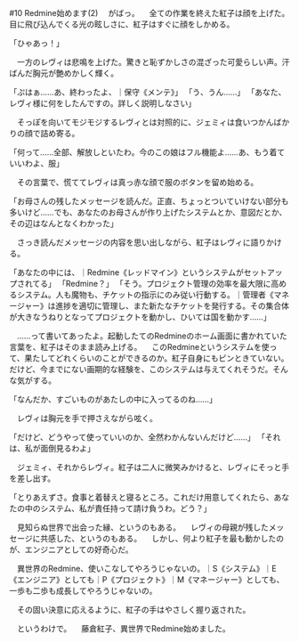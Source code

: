 #10 Redmine始めます(2)
　がばっ。
　全ての作業を終えた紅子は顔を上げた。目に飛び込んでくる光の眩しさに、紅子はすぐに顔をしかめる。

「ひゃあっ！」

　一方のレヴィは悲鳴を上げた。驚きと恥ずかしさの混ざった可愛らしい声。汗ばんだ胸元が艶めかしく輝く。

「ぷはぁ……あ、終わったよ、｜保守《メンテ》」
「う、うん……」
「あなた、レヴィ様に何をしたんですの。詳しく説明しなさい」

　そっぽを向いてモジモジするレヴィとは対照的に、ジェミィは食いつかんばかりの顔で詰め寄る。

「何って……全部、解放しといたわ。今のこの娘はフル機能よ……あ、もう着ていいわよ、服」

　その言葉で、慌ててレヴィは真っ赤な顔で服のボタンを留め始める。

「お母さんの残したメッセージを読んだ。正直、ちょっとついていけない部分も多いけど……でも、あなたのお母さんが作り上げたシステムとか、意図だとか、その辺はなんとなくわかった」

　さっき読んだメッセージの内容を思い出しながら、紅子はレヴィに語りかける。

「あなたの中には、｜Redmine《レッドマイン》というシステムがセットアップされてる」
「Redmine？」
「そう。プロジェクト管理の効率を最大限に高めるシステム。人も魔物も、チケットの指示にのみ従い行動する。｜管理者《マネージャー》は進捗を適切に管理し、また新たなチケットを発行する。その集合体が大きなうねりとなってプロジェクトを動かし、ひいては国を動かす……」

　……って書いてあったよ。起動したてのRedmineのホーム画面に書かれていた言葉を、紅子はそのまま読み上げる。
　このRedmineというシステムを使って、果たしてどれくらいのことができるのか。紅子自身にもピンときていない。だけど、今までにない画期的な経験を、このシステムは与えてくれそうだ。そんな気がする。

「なんだか、すごいものがあたしの中に入ってるのね……」

　レヴィは胸元を手で押さえながら呟く。

「だけど、どうやって使っていいのか、全然わかんないんだけど……」
「それは、私が面倒見るわよ」

　ジェミィ、それからレヴィ。紅子は二人に微笑みかけると、レヴィにそっと手を差し出す。

「とりあえずさ。食事と着替えと寝るところ。これだけ用意してくれたら、あなたの中のシステム、私が責任持って請け負うわ。どう？」


　見知らぬ世界で出会った縁、というのもある。
　レヴィの母親が残したメッセージに共感した、というのもある。
　しかし、何より紅子を最も動かしたのが、エンジニアとしての好奇心だ。

　異世界のRedmine、使いこなしてやろうじゃないの。｜S《システム》｜E《エンジニア》としても｜P《プロジェクト》｜M《マネージャー》としても、一歩も二歩も成長してやろうじゃないの。

　その固い決意に応えるように、紅子の手はやさしく握り返された。


　というわけで。
　藤倉紅子、異世界でRedmine始めました。